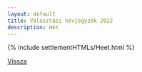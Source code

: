 ```yaml
---
layout: default
title: Választási névjegyzék 2022
description: Hét
---
```


{% include settlementHTMLs/Heet.html %}

[Vissza](../)